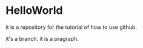# HelloWorld
it is a repository for the tutorial of how to use github.

it's a branch.
it is a pragraph.
